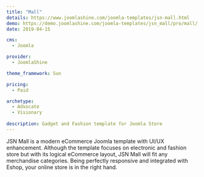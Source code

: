 ```yaml
---
title: "Mall"
details: https://www.joomlashine.com/joomla-templates/jsn-mall.html
demo: https://demo.joomlashine.com/joomla-templates/jsn_mall/pro/mall/
date: 2019-04-15

cms: 
  - Joomla

provider: 
  - JoomlaShine

theme_framework: Sun

pricing:
  - Paid

archetype:
  - Advocate
  - Visionary
  
description: Gadget and Fashion template for Joomla Store 
---
```


JSN Mall is a modern eCommerce Joomla template with UI/UX enhancement. Although the template focuses on electronic and fashion store but with its logical eCommerce layout, JSN Mall will fit any merchandise categories. Being perfectly responsive and integrated with Eshop, your online store is in the right hand.